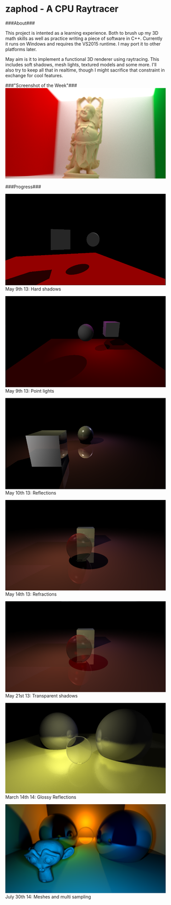 zaphod - A CPU Raytracer
======

###About###

This project is intented as a learning experience. Both to brush up my 3D math skills as well as practice writing a
piece of software in C++. Currently it runs on Windows and requires the VS2015 runtime. I may port it to other
platforms later.

May aim is it to implement a functional 3D renderer using raytracing. This includes soft shadows, mesh lights, textured
models and some more. I'll also try to keep all that in realtime, though I might sacrifice that constraint in exchange
for cool features.

###"Screenshot of the Week"###
![Buddah](img/23-07-2016-14-57-31.png)

###Progress###

![Hard Shadows](img/hard_shadows.png)
May 9th 13: Hard shadows


![Point Lights](img/point_lights.png)
May 9th 13: Point lights

![Reflections](img/reflections.png)
May 10th 13: Reflections

![Refraction](img/transmission.png)
May 14th 13: Refractions

![Transparent Shadows](img/transparent_shadows.png)
May 21st 13: Transparent shadows

![Glossy Reflections](img/softshadows.png)
March 14th 14: Glossy Reflections

![Meshes](img/multi_sample.png)
July 30th 14: Meshes and multi sampling
